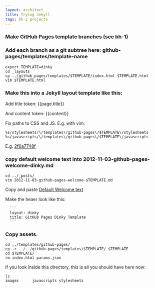 ```yaml
---
layout: architect
title: Trying Jekyll
tags: bh-2 projects
---
```


### Make GitHub Pages template branches (see bh-1)

### Add each branch as a git subtree here: github-pages/templates/template-name

    export TEMPLATE=dinky
    cd _layouts
    cp ../github-pages/templates/$TEMPLATE/index.html $TEMPLATE.html
    vim $TEMPLATE.html 

### Make this into a Jekyll layout template like this:

  Add title token:    \{\{page.title\}\}

  And content token:  \{\{content\}\}

  Fix paths to CSS and JS. E.g. with vim:
    
    %s/stylesheets/\/templates\/github-pages\/$TEMPLATE\/stylesheets
    %s/javascripts/\/templates\/github-pages\/$TEMPLATE\/javascripts

  E.g. <a href="https://github.com/bryanhirsch/bryanhirsch.github.com/commit/2f6a7748f300f1628cfed48a11efe431b58f7003">2f6a7748f</a>

### copy default welcome text into 2012-11-03-github-pages-welcome-dinky.md

    cd ../_posts/
    vim 2012-11-03-github-pages-welcome-$TEMPLATE.md

   Copy and paste <a href="https://raw.github.com/bryanhirsch/bryanhirsch.github.com/master/_posts/2012-11-03-github-pages-welcome-architect.md">Default Welcome text</a>

   Make the heaer look like this:
       
      ```
      layout: dinky
      title: GitHub Pages Dinky Template
      ```

### Copy assets.

    cd ../templates/github-pages/
    cp -r ../../github-pages/templates/$TEMPLATE/ $TEMPLATE
    cd $TEMPLATE/
    rm index.html params.json 

  If you look inside this directory, this is all you should have here now:

    ls
    images      javascripts stylesheets

